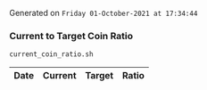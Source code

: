 Generated on `Friday 01-October-2021 at 17:34:44`

### Current to Target Coin Ratio
`current_coin_ratio.sh`

Date|Current|Target|Ratio
---|---|---|---
